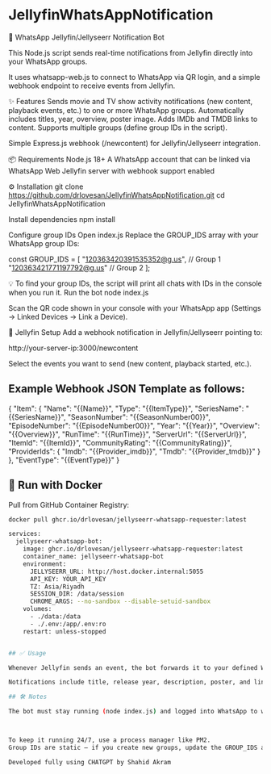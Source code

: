 # JellyfinWhatsAppNotification
📢 WhatsApp Jellyfin/Jellyseerr Notification Bot

This Node.js script sends real-time notifications from Jellyfin directly into your WhatsApp groups.

It uses whatsapp-web.js to connect to WhatsApp via QR login, and a simple webhook endpoint to receive events from Jellyfin.

✨ Features
Sends movie and TV show activity notifications (new content, playback events, etc.) to one or more WhatsApp groups.
Automatically includes titles, year, overview, poster image.
Adds IMDb and TMDB links to content.
Supports multiple groups (define group IDs in the script).

Simple Express.js webhook (/newcontent) for Jellyfin/Jellyseerr integration.

📦 Requirements
Node.js 18+
A WhatsApp account that can be linked via WhatsApp Web
Jellyfin server with webhook support enabled

⚙️ Installation
git clone https://github.com/drlovesan/JellyfinWhatsAppNotification.git
cd JellyfinWhatsAppNotification

Install dependencies
npm install

Configure group IDs
Open index.js
Replace the GROUP_IDS array with your WhatsApp group IDs:

const GROUP_IDS = [
  "120363420391535352@g.us", // Group 1
  "120363421771197792@g.us"  // Group 2
];

💡 To find your group IDs, the script will print all chats with IDs in the console when you run it.
Run the bot
node index.js

Scan the QR code shown in your console with your WhatsApp app (Settings → Linked Devices → Link a Device).

🔗 Jellyfin Setup
Add a webhook notification in Jellyfin/Jellyseerr pointing to:

http://your-server-ip:3000/newcontent

Select the events you want to send (new content, playback started, etc.).

## Example Webhook JSON Template as follows:

{
  "Item": {
    "Name": "{{Name}}",
    "Type": "{{ItemType}}",
    "SeriesName": "{{SeriesName}}",
    "SeasonNumber": "{{SeasonNumber00}}",
    "EpisodeNumber": "{{EpisodeNumber00}}",
    "Year": "{{Year}}",
    "Overview": "{{Overview}}",
    "RunTime": "{{RunTime}}",
    "ServerUrl": "{{ServerUrl}}",
    "ItemId": "{{ItemId}}",
    "CommunityRating": "{{CommunityRating}}",
    "ProviderIds": {
      "Imdb": "{{Provider_imdb}}",
      "Tmdb": "{{Provider_tmdb}}"
    }
  },
  "EventType": "{{EventType}}"
}

## 🐳 Run with Docker

Pull from GitHub Container Registry:

```bash
docker pull ghcr.io/drlovesan/jellyseerr-whatsapp-requester:latest

services:
  jellyseerr-whatsapp-bot:
    image: ghcr.io/drlovesan/jellyseerr-whatsapp-requester:latest
    container_name: jellyseerr-whatsapp-bot
    environment:
      JELLYSEERR_URL: http://host.docker.internal:5055
      API_KEY: YOUR_API_KEY
      TZ: Asia/Riyadh
      SESSION_DIR: /data/session
      CHROME_ARGS: --no-sandbox --disable-setuid-sandbox
    volumes:
      - ./data:/data
      - ./.env:/app/.env:ro
    restart: unless-stopped


## ✅ Usage

Whenever Jellyfin sends an event, the bot forwards it to your defined WhatsApp groups.

Notifications include title, release year, description, poster, and links to IMDb/TMDB.

## 🛠️ Notes

The bot must stay running (node index.js) and logged into WhatsApp to work.



To keep it running 24/7, use a process manager like PM2.
Group IDs are static — if you create new groups, update the GROUP_IDS array.

Developed fully using CHATGPT by Shahid Akram
